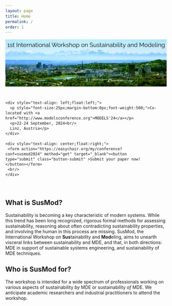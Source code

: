 ```yaml
---
layout: page
title: Home
permalink: /
order: 1
---
```

<div>
 <img src="/assets/susmod-header.png" alt="SusMod" class="center"><br/>
</div>

<div style="overflow: hidden;padding: 25px 25px 25px 0;">

	<div style="text-align: left;float:left;">
	  <p style="font-size:25px;margin-bottom:0px;font-weight:500;">Co-located with <a href="http://www.modelsconference.org">MODELS'24</a></p>
	  <p>22-24 September, 2024<br/>
	  Linz, Austria</p>
	</div>

	<div style="text-align: center;float:right;">
	 <form action="https://easychair.org/my/conference?conf=susmod2024" method="get" target="_blank"><button type="submit" class="button-submit" >Submit your paper now!</button></form>
	 <br/>
	</div>

</div>

## What is SusMod?

Sustainability is becoming a key characteristic of modern systems. While this trend has been long recognized, rigorous formal methods for assessing sustainability, reasoning about often contradicting sustainability properties, and involving the human in this process are missing.
SusMod, the International Workshop on <b>Sus</b>tainability and <b>Mod</b>eling, aims to unearth visceral links between sustainability and MDE, and that, in both directions: MDE in support of sustainable systems engineering, and sustainability of MDE techniques.

## Who is SusMod for?

The workshop is intended for a wide spectrum of professionals working on various aspects of sustainability <i>by</i> MDE or sustainability <i>of</i> MDE.
We anticipate academic researchers and industrial practitioners to attend the workshop.
